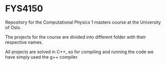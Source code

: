 # FYS4150
Repository for the Computational Physics 1 masters course at the University of Oslo.

The projects for the course are divided into different folder with their respective names.

All projects are solved in C++, so for compiling and running the code we have simply used the g++ compiler.
